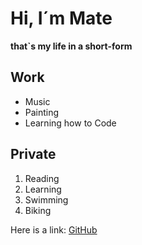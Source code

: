 # Hi, I´m Mate

**that`s my life in a short-form**

## Work
- Music
- Painting
- Learning how to Code

## Private
1. Reading
2. Learning
3. Swimming
4. Biking

Here is a link:
[GitHub](https://github.com/)

